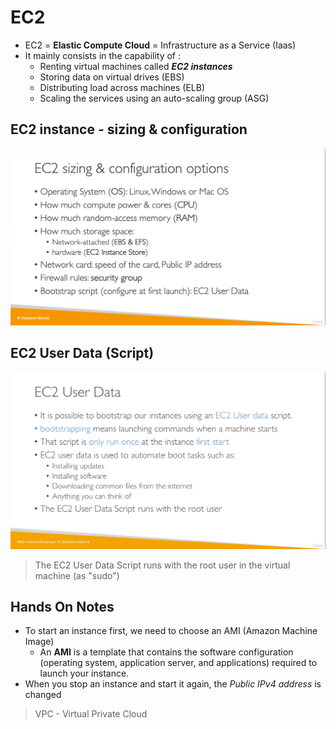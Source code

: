 # EC2
* EC2 = **Elastic Compute Cloud** = Infrastructure as a Service (Iaas)
* It mainly consists in the capability of :
    * Renting virtual machines called _**EC2 instances**_
    * Storing data on virtual drives (EBS)
    * Distributing load across machines (ELB)
    * Scaling the services using an auto-scaling group (ASG)

## EC2 instance - sizing & configuration
![](img/sizing.png)  

## EC2 User Data (Script)
![](img/userdata.png)  
> The EC2 User Data Script runs with the root user in the virtual machine (as "sudo")

## Hands On Notes
* To start an instance first, we need to choose an AMI (Amazon Machine Image)
    * An **AMI** is a template that contains the software configuration (operating system, application server, and applications) required to launch your instance. 
* When you stop an instance and start it again, the _Public IPv4 address_ is changed 
> VPC - Virtual Private Cloud